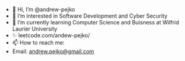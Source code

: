 - 👋 Hi, I’m @andrew-pejko
- 👀 I’m interested in Software Development and Cyber Security
- 🌱 I’m currently learning Computer Science and Buisness at Wilfrid Laurier University
- ✨ leetcode.com/andew-pejko/
- 📫 How to reach me: 
- Email: andrew.pejko@gmail.com


<!---
andrew-pejko/andrew-pejko is a ✨ special ✨ repository because its `README.md` (this file) appears on your GitHub profile.
You can click the Preview link to take a look at your changes.
--->
